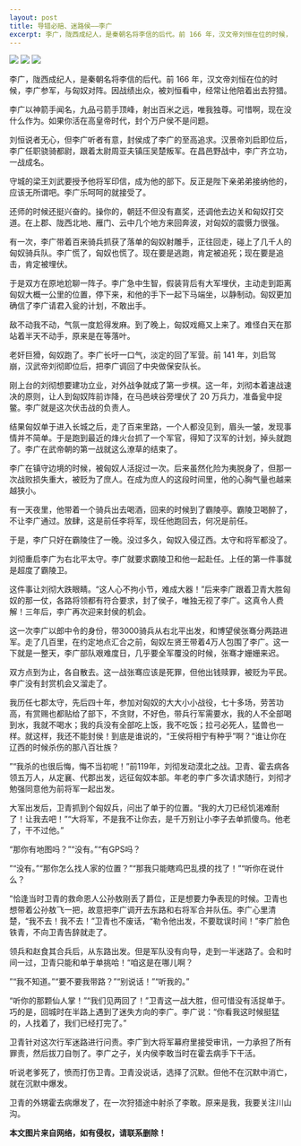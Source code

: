 ```yaml
---
layout: post
title: 导错必赔、迷路侯——李广
excerpt: 李广，陇西成纪人，是秦朝名将李信的后代。前 166 年，汉文帝刘恒在位的时候，李广参军，与匈奴对阵。
---
```



![](http://i0.hdslb.com/bfs/archive/79217d61f67221e5fc3bae06a91aef1dc5c1a722.jpg)
![](http://i0.hdslb.com/bfs/archive/79217d61f67221e5fc3bae06a91aef1dc5c1a722.jpg)
![](http://i0.hdslb.com/bfs/archive/79217d61f67221e5fc3bae06a91aef1dc5c1a722.jpg)


李广，陇西成纪人，是秦朝名将李信的后代。前 166 年，汉文帝刘恒在位的时候，李广参军，与匈奴对阵。因战绩出众，被刘恒看中，经常让他陪着出去狩猎。



李广以神箭手闻名，九品弓箭手顶峰，射出百米之远，唯我独尊。可惜啊，现在没什么作为。如果你活在高皇帝时代，封个万户侯不是问题。



刘恒说者无心，但李广听者有意，封侯成了李广的至高追求。汉景帝刘启即位后，李广任职骁骑都尉，跟着太尉周亚夫镇压吴楚叛军。在昌邑野战中，李广齐立功，一战成名。



守城的梁王刘武要授予他将军印信，成为他的部下。反正是陛下亲弟弟接纳他的，应该无所谓吧。李广乐呵呵的就接受了。



还师的时候还挺兴奋的。操你的，朝廷不但没有嘉奖，还调他去边关和匈奴打交道。在上郡、陇西北地、雁门、云中几个地方来回奔波，对匈奴的震慑力很强。



有一次，李广带着百来骑兵抓获了落单的匈奴射雕手，正往回走，碰上了几千人的匈奴骑兵队。李广慌了，匈奴也慌了。现在要是逃跑，肯定被追死；现在要是追击，肯定被埋伏。



于是双方在原地尬聊一阵子。李广急中生智，假装背后有大军埋伏，主动走到距离匈奴大概一公里的位置，停下来，和他的手下一起下马端坐，以静制动。匈奴更加确信了李广请君入瓮的计划，不敢出手。



敌不动我不动，气氛一度尬得发麻。到了晚上，匈奴戏瘾又上来了。难怪白天在那站着半天不动手，原来是在等落叶。



老奸巨猾，匈奴跑了。李广长吁一口气，淡定的回了军营。前 141 年，刘启驾崩，汉武帝刘彻即位后，把李广调回了中央做保安队长。



刚上台的刘彻想要建功立业，对外战争就成了第一步棋。这一年，刘彻本着速战速决的原则，让人到匈奴阵前诈降，在马邑峡谷旁埋伏了 20 万兵力，准备瓮中捉鳖。李广就是这次伏击战的负责人。



结果匈奴单于进入长城之后，走了百来里路，一个人都没见到，眉头一皱，发现事情并不简单。于是跑到最近的烽火台抓了一个军官，得知了汉军的计划，掉头就跑了。李广在武帝朝的第一战就这么潦草的结束了。



李广在镇守边境的时候，被匈奴人活捉过一次。后来虽然化险为夷脱身了，但那一次战败损失重大，被贬为了庶人。在成为庶人的这段时间里，他的心胸气量也越来越狭小。



有一天夜里，他带着一个骑兵出去喝酒，回来的时候到了霸陵亭。霸陵卫喝醉了，不让李广通过。放肆，这是前任李将军，现任他跑回去，何况是前任。



于是，李广只好在霸陵住了一晚。没过多久，匈奴入侵辽西。太守和将军都没了。



刘彻重启李广为右北平太守。李广就要求霸陵卫和他一起赴任。上任的第一件事就是超度了霸陵卫。



这件事让刘彻大跌眼睛。“这人心不拘小节，难成大器！”后来李广跟着卫青大胜匈奴的那一仗，各路将领都有符合要求，封了侯子，唯独无视了李广。这真令人费解！三年后，李广再次迎来封侯的机会。



这一次李广以郎中令的身份，带3000骑兵从右北平出发，和博望侯张骞分两路进军。走了几百里，在约定地点汇合之前，匈奴左贤王带着4万人包围了李广。这一下就是一整天，李广部队艰难度日，几乎要全军覆没的时候，张骞才姗姗来迟。



双方点到为止，各自散去。这一战张骞应该是死罪，但他出钱赎罪，被贬为平民。李广没有封赏机会又溜走了。



我历任七郡太守，先后四十年，参加对匈奴的大大小小战役，七十多场，劳苦功高，有赏赐也都贴给了部下，不贪财，不好色，带兵行军需要水，我的人不全部喝到水，我就不喝水；我的兵没有全部吃上饭，我不吃饭；拉弓必死人，猛兽也一样。就这样，我还不能封侯！到底是谁说的，“王侯将相宁有种乎”啊？“谁让你在辽西的时候杀伤的那八百壮族？



”“我杀的也很后悔，悔不当初呢！”前119年，刘彻发动漠北之战。卫青、霍去病各领五万人，从定襄、代郡出发，远征匈奴本部。年老的李广多次请求随行，刘彻才勉强同意他为前将军一起出发。



大军出发后，卫青抓到个匈奴兵，问出了单于的位置。“我的大刀已经饥渴难耐了！让我去吧！”“大将军，不是我不让你去，是千万别让小李子去单抓傻鸟。他老了，干不过他。”



“那你有地图吗？”“没有。”“有GPS吗？



”“没有。”“那你怎么找人家的位置？”“那我只能瞎鸡巴乱摸的找了！”“听你在说什么？



”恰逢当时卫青的救命恩人公孙敖刚丢了爵位，正是想要力争表现的时候。卫青也想带着公孙敖飞一把，故意把李广调开去东路和右将军合并队伍。李广心里清楚，“我不去！我不去！”卫青也不废话，“勒令他出发，不要耽误时间！”李广脸色铁青，不向卫青告辞就走了。



领兵和赵食其合兵后，从东路出发。但是军队没有向导，走到一半迷路了。会和时间一过，卫青只能和单于单挑哈！“咱这是在哪儿啊？



”“我不知道。”“要不要我带路？”“别说话！”“听我的。”



“听你的那颗仙人掌！”“我们见两回了！”卫青这一战大胜，但可惜没有活捉单于。巧的是，回城时在半路上遇到了迷失方向的李广。李广说：“你看我这时候挺猛的，人找着了，我们已经打完了。”



卫青针对这次行军迷路进行问责。李广到大将军幕府里接受审讯，一力承担了所有罪责，然后拔刀自刎了。李广之子，关内侯李敢当时在霍去病手下干活。



听说老爹死了，愤而打伤卫青。卫青没说话，选择了沉默。但他不在沉默中消亡，就在沉默中爆发。



卫青的外甥霍去病爆发了，在一次狩猎途中射杀了李敢。原来是我，我要关注川山沟。


**本文图片来自网络，如有侵权，请联系删除！**